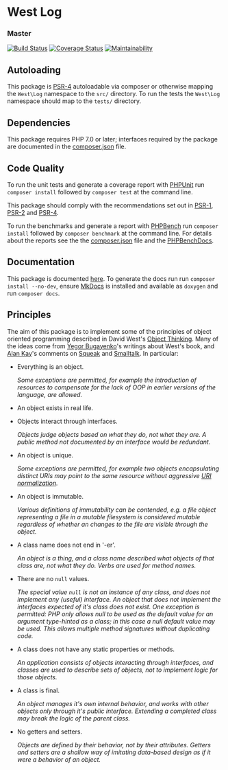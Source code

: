 # West Log

### Master
[![Build Status](https://travis-ci.org/christopher-evans/log.svg?branch=master)](https://travis-ci.org/christopher-evans/log)
[![Coverage Status](https://coveralls.io/repos/github/christopher-evans/log/badge.svg?branch=master)](https://coveralls.io/github/christopher-evans/log?branch=master)
[![Maintainability](https://api.codeclimate.com/v1/badges/9709ef3f069c06f40e4c/maintainability)](https://codeclimate.com/github/christopher-evans/log/maintainability)

## Autoloading

This package is [PSR-4][] autoloadable via composer or otherwise mapping the `West\Log`
namespace to the `src/` directory.  To run the tests the `West\Log` namespace should map
to the `tests/` directory.


## Dependencies

This package requires PHP 7.0 or later; interfaces required by the package are
documented in the [composer.json][] file.


## Code Quality

To run the unit tests and generate a coverage report with [PHPUnit][] run
`composer install` followed by `composer test` at the command line.

This package should comply with the recommendations set out in [PSR-1][], [PSR-2][]
and [PSR-4][].

To run the benchmarks and generate a report with [PHPBench][] run `composer install`
followed by `composer benchmark` at the command line.  For details about the
reports see the the [composer.json][] file and the [PHPBenchDocs][].


## Documentation

This package is documented [here](https://christopher-evans.github.io/log/).  To generate the docs run
run `composer install --no-dev`, ensure [MkDocs][] is installed and available
as `doxygen` and run `composer docs`.


## Principles

The aim of this package is to implement some of the principles of object oriented programming described in David West's
[Object Thinking][].  Many of the ideas come from [Yegor Bugayenko][]'s writings about West's book, and [Alan Kay][]'s
comments on [Squeak][] and [Smalltalk][].  In particular:

- Everything is an object.

  _Some exceptions are permitted, for example the introduction of resources to compensate
  for the lack of OOP in earlier versions of the language, are allowed._

- An object exists in real life.

- Objects interact through interfaces.

  _Objects judge objects based on what they do, not what they are.  A public method not documented by an interface would
  be redundant._

- An object is unique.

  _Some exceptions are permitted, for example two objects encapsulating distinct URIs may point to the same resource
  without aggressive [URI normalization](https://en.wikipedia.org/wiki/URL_normalization)._

- An object is immutable.

  _Various definitions of immutability can be contended, e.g. a file object representing a file in a mutable filesystem
  is considered mutable regardless of whether an changes to the file are visible through the object._

- A class name does not end in '-er'.

  _An object is a thing, and a class name described what objects of that class are, not what they do. Verbs are used for
  method names._

- There are no `null` values.

  _The special value `null` is not an instance of any class, and does not implement any (useful) interface. An object
  that does not implement the interfaces expected of it's class does not exist.  One exception is permitted: PHP only
  allows null to be used as the default value for an argument type-hinted as a class; in this case a null default value
  may be used.  This allows multiple method signatures without duplicating code._

- A class does not have any static properties or methods.

  _An application consists of objects interacting through interfaces, and classes are used to describe sets of objects,
  not to implement logic for those objects._

- A class is final.

  _An object manages it's own internal behavior, and works with other objects only through it's public interface.
  Extending a completed class may break the logic of the parent class._

- No getters and setters.

  _Objects are defined by their behavior, not by their attributes.  Getters and setters are a shallow way of imitating
  data-based design as if it were a behavior of an object._


[PSR-1]: https://github.com/php-fig/fig-standards/blob/master/accepted/PSR-1-basic-coding-standard.md
[PSR-2]: https://github.com/php-fig/fig-standards/blob/master/accepted/PSR-2-coding-style-guide.md
[PSR-4]: https://github.com/php-fig/fig-standards/blob/master/accepted/PSR-4-autoloader.md
[Composer]: http://getcomposer.org/
[MkDocs]: https://www.mkdocs.org/
[PHPUnit]: http://phpunit.de/
[PHPBench]: https://github.com/phpbench/phpbench
[PHPBenchDocs]: http://phpbench.readthedocs.io/en/latest/
[composer.json]: ./composer.json
[PMD]: https://pmd.github.io/
[Object Thinking]: http://davewest.us/product/object-thinking/
[Yegor Bugayenko]: http://www.yegor256.com/
[Alan Kay]: https://en.wikipedia.org/wiki/Alan_Kay/
[Squeak]: http://squeak.org/
[Smalltalk]: https://en.wikipedia.org/wiki/Smalltalk
